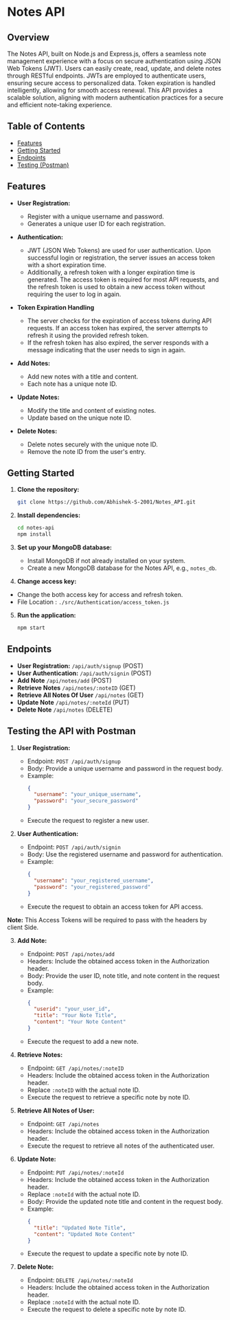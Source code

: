 # Notes API

## Overview

The Notes API, built on Node.js and Express.js, offers a seamless note management experience with a focus on secure authentication using JSON Web Tokens (JWT). Users can easily create, read, update, and delete notes through RESTful endpoints. JWTs are employed to authenticate users, ensuring secure access to personalized data. Token expiration is handled intelligently, allowing for smooth access renewal. This API provides a scalable solution, aligning with modern authentication practices for a secure and efficient note-taking experience.

## Table of Contents

- [Features](#features)
- [Getting Started](#getting-started)
- [Endpoints](#endpoints)
- [Testing (Postman)](#testing-the-api-with-postman)

## Features

- **User Registration:**
  - Register with a unique username and password.
  - Generates a unique user ID for each registration.

- **Authentication:**
  - JWT (JSON Web Tokens) are used for user authentication. Upon successful login or registration, the server issues an access token with a short expiration time.
  - Additionally, a refresh token with a longer expiration time is generated. The access token is required for most API requests, and the refresh token is used to obtain a new access token without requiring the user to log in again.

- **Token Expiration Handling**
  - The server checks for the expiration of access tokens during API requests. If an access token has expired, the server attempts to refresh it using the provided refresh token. 
  - If the refresh token has also expired, the server responds with a message indicating that the user needs to sign in again.

- **Add Notes:**
  - Add new notes with a title and content.
  - Each note has a unique note ID.

- **Update Notes:**
  - Modify the title and content of existing notes.
  - Update based on the unique note ID.

- **Delete Notes:**
  - Delete notes securely with the unique note ID.
  - Remove the note ID from the user's entry.


## Getting Started

1. **Clone the repository:**

   ```bash
   git clone https://github.com/Abhishek-S-2001/Notes_API.git
   ```

2. **Install dependencies:**

   ```bash
   cd notes-api
   npm install
   ```

3. **Set up your MongoDB database:**

   - Install MongoDB if not already installed on your system.
   - Create a new MongoDB database for the Notes API, e.g., `notes_db`.

4. **Change access key:**

  - Change the both access key for access and refresh token.
  - File Location : `./src/Authentication/access_token.js`

5. **Run the application:**

   ```bash
   npm start
   ```

## Endpoints

- **User Registration:** `/api/auth/signup` (POST)
- **User Authentication:** `/api/auth/signin` (POST)
- **Add Note** `/api/notes/add` (POST)
- **Retrieve Notes** `/api/notes/:noteID` (GET)
- **Retrieve All Notes Of User** `/api/notes` (GET)
- **Update Note** `/api/notes/:noteId` (PUT)
- **Delete Note** `/api/notes` (DELETE)


## Testing the API with Postman

1. **User Registration:**

   - Endpoint: `POST /api/auth/signup`
   - Body: Provide a unique username and password in the request body.
   - Example:
     ```json
     {
       "username": "your_unique_username",
       "password": "your_secure_password"
     }
     ```
   - Execute the request to register a new user.

2. **User Authentication:**

   - Endpoint: `POST /api/auth/signin`
   - Body: Use the registered username and password for authentication.
   - Example:
     ```json
     {
       "username": "your_registered_username",
       "password": "your_registered_password"
     }
     ```
   - Execute the request to obtain an access token for API access.

**Note:** This Access Tokens will be required to pass with the headers by client Side.  

3. **Add Note:**

   - Endpoint: `POST /api/notes/add`
   - Headers: Include the obtained access token in the Authorization header.
   - Body: Provide the user ID, note title, and note content in the request body.
   - Example:
     ```json
     {
       "userid": "your_user_id",
       "title": "Your Note Title",
       "content": "Your Note Content"
     }
     ```
   - Execute the request to add a new note.

4. **Retrieve Notes:**

   - Endpoint: `GET /api/notes/:noteID`
   - Headers: Include the obtained access token in the Authorization header.
   - Replace `:noteID` with the actual note ID.
   - Execute the request to retrieve a specific note by note ID.

5. **Retrieve All Notes of User:**

   - Endpoint: `GET /api/notes`
   - Headers: Include the obtained access token in the Authorization header.
   - Execute the request to retrieve all notes of the authenticated user.

6. **Update Note:**

   - Endpoint: `PUT /api/notes/:noteId`
   - Headers: Include the obtained access token in the Authorization header.
   - Replace `:noteId` with the actual note ID.
   - Body: Provide the updated note title and content in the request body.
   - Example:
     ```json
     {
       "title": "Updated Note Title",
       "content": "Updated Note Content"
     }
     ```
   - Execute the request to update a specific note by note ID.

7. **Delete Note:**

   - Endpoint: `DELETE /api/notes/:noteId`
   - Headers: Include the obtained access token in the Authorization header.
   - Replace `:noteId` with the actual note ID.
   - Execute the request to delete a specific note by note ID.
